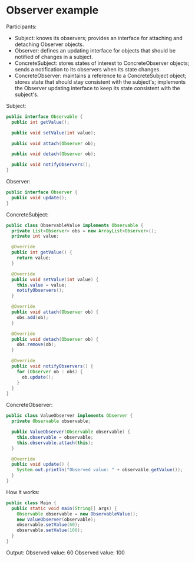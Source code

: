 # Observer example

Participants:

* Subject: knows its observers; provides an interface for attaching and detaching Observer objects.
* Observer: defines an updating interface for objects that should be notified of changes in a subject.
* ConcreteSubject: stores states of interest to ConcreteObserver objects; sends a notification to its observers when its state changes.
* ConcreteObserver: maintains a reference to a ConcreteSubject object; stores state that should stay consistent with the subject's; implements the Observer updating interface to keep its state consistent with the subject's.

Subject:

  ```java
  public interface Observable {
    public int getValue();

    public void setValue(int value);

    public void attach(Observer ob);

    public void detach(Observer ob);

    public void notifyObservers();
  }
  ```
  
Observer:

  ```java
  public interface Observer {
    public void update();
  }
  ```
  
ConcreteSubject:

  ```java
  public class ObservableValue implements Observable {
    private List<Observer> obs = new ArrayList<Observer>();
    private int value;

    @Override
    public int getValue() {
      return value;
    }

    @Override
    public void setValue(int value) {
      this.value = value;
      notifyObservers();
    }

    @Override
    public void attach(Observer ob) {
      obs.add(ob);
    }

    @Override
    public void detach(Observer ob) {
      obs.remove(ob);
    }

    @Override
    public void notifyObservers() {
      for (Observer ob : obs) {
        ob.update();
      }
    }
  }
  ```

ConcreteObserver:

  ```java
  public class ValueObserver implements Observer {
    private Observable observable;

    public ValueObserver(Observable observable) {
      this.observable = observable;
      this.observable.attach(this);
    }

    @Override
    public void update() {
      System.out.println("Observed value: " + observable.getValue());
    }
  }
  ```
  
How it works:

  ```java
  public class Main {
    public static void main(String[] args) {
      Observable observable = new ObservableValue();
      new ValueObserver(observable);
      observable.setValue(60);
      observable.setValue(100);
    }
  }
  ```

Output:
Observed value: 60
Observed value: 100
